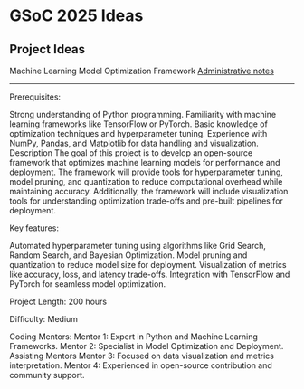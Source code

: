# GSoC 2025 Ideas

## Project Ideas
Machine Learning Model Optimization Framework
[Administrative notes](#administrative-notes)

------------

Prerequisites:

Strong understanding of Python programming.
Familiarity with machine learning frameworks like TensorFlow or PyTorch.
Basic knowledge of optimization techniques and hyperparameter tuning.
Experience with NumPy, Pandas, and Matplotlib for data handling and visualization.
Description
The goal of this project is to develop an open-source framework that optimizes machine learning models for performance and deployment. The framework will provide tools for hyperparameter tuning, model pruning, and quantization to reduce computational overhead while maintaining accuracy. Additionally, the framework will include visualization tools for understanding optimization trade-offs and pre-built pipelines for deployment.

Key features:

Automated hyperparameter tuning using algorithms like Grid Search, Random Search, and Bayesian Optimization.
Model pruning and quantization to reduce model size for deployment.
Visualization of metrics like accuracy, loss, and latency trade-offs.
Integration with TensorFlow and PyTorch for seamless model optimization.

Project Length:
200 hours

Difficulty:
Medium

Coding Mentors:
Mentor 1: Expert in Python and Machine Learning Frameworks.
Mentor 2: Specialist in Model Optimization and Deployment.
Assisting Mentors
Mentor 3: Focused on data visualization and metrics interpretation.
Mentor 4: Experienced in open-source contribution and community support.
